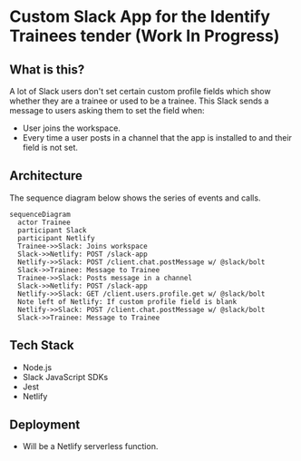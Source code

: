 # Custom Slack App for the Identify Trainees tender (Work In Progress)

## What is this?
A lot of Slack users don't set certain custom profile fields which show whether they are a trainee or used to be a trainee.
This Slack sends a message to users asking them to set the field when:
- User joins the workspace.
- Every time a user posts in a channel that the app is installed to and their field is not set.

## Architecture
The sequence diagram below shows the series of events and calls.

```mermaid
sequenceDiagram
  actor Trainee
  participant Slack
  participant Netlify
  Trainee->>Slack: Joins workspace
  Slack->>Netlify: POST /slack-app
  Netlify->>Slack: POST /client.chat.postMessage w/ @slack/bolt
  Slack->>Trainee: Message to Trainee
  Trainee->>Slack: Posts message in a channel
  Slack->>Netlify: POST /slack-app
  Netlify->>Slack: GET /client.users.profile.get w/ @slack/bolt
  Note left of Netlify: If custom profile field is blank
  Netlify->>Slack: POST /client.chat.postMessage w/ @slack/bolt
  Slack->>Trainee: Message to Trainee
```

## Tech Stack
- Node.js
- Slack JavaScript SDKs
- Jest
- Netlify

## Deployment
- Will be a Netlify serverless function.
